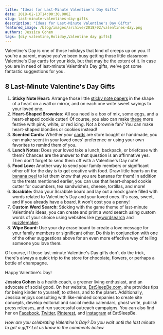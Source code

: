 ```yaml
---
title: "Ideas for Last-Minute Valentine's Day Gifts"
date: 2018-02-13T14:00:30.000Z
slug: last-minute-valentines-day-gifts
description: "Ideas for Last-Minute Valentine's Day Gifts"
featured_image: /blog/images/archive/2018/02/valentines-day.png
authors: Jessica Cohen
tags: [diy valentine,Holiday,Valentine day gifts]
---
```


Valentine's Day is one of those holidays that kind of creeps up on you. If you're a parent, maybe you've been busy getting those little classroom Valentine's Day cards for your kids, but that may be the extent of it. In case you are in need of last-minute Valentine's Day gifts, we've got some fantastic suggestions for you.

## 8 Last-Minute Valentine's Day Gifts

1. **Sticky Note Heart:** Arrange those little [sticky note papers](https://www.pinterest.com/pin/87116574022723870/) in the shape of a heart on a wall or mirror, and on each one write sweet sayings to your loved one.
2. **Heart-Shaped Brownies:** All you need is a box of mix, some eggs, and a heart-shaped cookie cutter! Of course, you also can make [these](https://www.pinterest.com/pin/157555686945005740/) more festive with pink, white, or red icing. Not a brownie fan? You can make heart-shaped blondies or cookies instead!
3. **Scented Cards:** Whether your [cards](https://www.eatsleepbe.com/2016/01/12/diy-valentines-day-cards-scented-with-essential-oils/) are store bought or handmade, you can make scent in your loved ones' preference or using your own favorites to remind them of you.
4. **Lunch Notes:** Does your loved take a lunch, backpack, or briefcase with them? Chances are the answer to that question is an affirmative yes. Then don't forget to send them off with a Valentine's Day note!
5. **Food Love:** Another way to send your family members or significant other off for the day is to get creative with food. Draw little hearts on the [banana peel](https://www.pinterest.com/pin/128000814389212543/) to let them know that you are bananas for them! In addition to the treats mentioned earlier, you can use that heart-shaped cookie cutter for cucumbers, tea sandwiches, cheese, tortillas, and more!
6. **Scrabble:** Grab your Scrabble board and lay out a mock game filled with words related to Valentine's Day and your loved ones. It's easy, sweet, and if you already have a board, it won't cost you a penny!
7. **Custom Word Search:** Sticking with the game theme of last-minute Valentine's ideas, you can create and print a word search using custom words of your choice using websites like [mywordsearch](https://mywordsearch.com) and [puzzlemaker](http://puzzlemaker.discoveryeducation.com/WordSearchSetupForm.asp).
8. **Wipe Board:** Use your dry erase board to create a love message for your family members or significant other. Do this in conjunction with one of the other suggestions above for an even more effective way of telling someone you love them.

Of course, if those last-minute Valentine's Day gifts don't do the trick, there's always a quick trip to the store for chocolate, flowers, or perhaps a bottle of champagne.

Happy Valentine's Day!

**Jessica Cohen** is a health coach, a greener living enthusiast, and an advocate of social good. On her website, [EatSleepBe.com](http://eatsleepbe.com/), she provides tips for being kinder to yourself, to others, and to the planet. Additionally, Jessica enjoys consulting with like-minded companies to create site concepts, develop editorial and social media calendars, ghost write, publish press releases, and run successful outreach campaigns. You can also find her on [Facebook](http://facebook.com/eatsleepbe), [Twitter](http://twitter.com/eatsleepbe), [Pinterest](http://pinterest.com/eatsleepbe), and [Instagram](http://instagram.com/eatsleepbe) at EatSleepBe.

_How are you celebrating Valentine's Day? Do you wait until the last minute to get a gift? Let us know in the comments below._